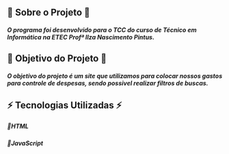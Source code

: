 ## 🚀 Sobre o Projeto 🚀
##### O programa foi desenvolvido para o TCC do curso de Técnico em Informática na ETEC Profª Ilza Nascimento Pintus.

## 🚀 Objetivo do Projeto 🚀
##### O objetivo do projeto é um site que utilizamos para colocar nossos gastos para controle de despesas, sendo possivel realizar filtros de buscas.

## ⚡️ Tecnologias Utilizadas ⚡️

##### 🔹HTML
##### 🔹JavaScript
